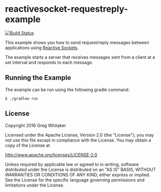 # reactivesocket-requestreply-example
[![Build Status](https://travis-ci.org/gregwhitaker/reactivesocket-requestreply-example.svg?branch=master)](https://travis-ci.org/gregwhitaker/reactivesocket-requestreply-example)

This example shows you how to send request/reply messages between applications using [Reactive Sockets](http://reactivesocket.io/).

The example starts a server that receives messages sent from a client at a set interval and responds to each message.

## Running the Example
The example can be run using the following gradle command:

```
$ ./gradlew run
```

## License
Copyright 2016 Greg Whitaker

Licensed under the Apache License, Version 2.0 (the "License"); you may not use this file except in compliance with the License. You may obtain a copy of the License at

http://www.apache.org/licenses/LICENSE-2.0

Unless required by applicable law or agreed to in writing, software distributed under the License is distributed on an "AS IS" BASIS, WITHOUT WARRANTIES OR CONDITIONS OF ANY KIND, either express or implied. See the License for the specific language governing permissions and limitations under the License.
